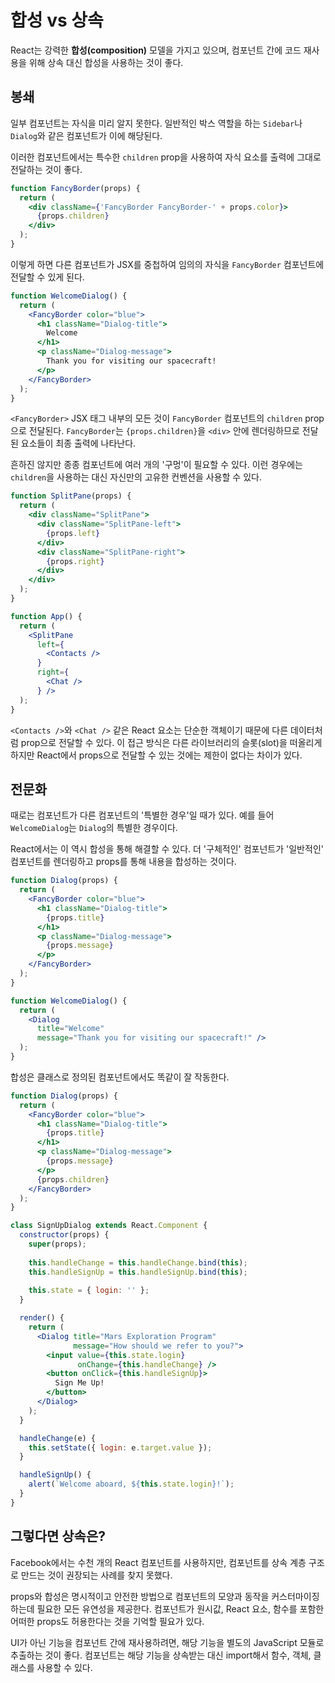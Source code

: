 # 합성 vs 상속

React는 강력한 <strong>합성(composition)</strong> 모델을 가지고 있으며, 컴포넌트 간에 코드 재사용을 위해 상속 대신 합성을 사용하는 것이 좋다.

## 봉쇄

일부 컴포넌트는 자식을 미리 알지 못한다. 일반적인 박스 역할을 하는  `Sidebar`나  `Dialog`와 같은 컴포넌트가 이에 해당된다.

이러한 컴포넌트에서는 특수한  `children`  prop을 사용하여 자식 요소를 출력에 그대로 전달하는 것이 좋다.

```jsx
function FancyBorder(props) {
  return (
    <div className={'FancyBorder FancyBorder-' + props.color}>
      {props.children}
    </div>
  );
}
```

이렇게 하면 다른 컴포넌트가 JSX를 중첩하여 임의의 자식을 `FancyBorder` 컴포넌트에 전달할 수 있게 된다.

```jsx
function WelcomeDialog() {
  return (
    <FancyBorder color="blue">
      <h1 className="Dialog-title">
        Welcome
      </h1>
      <p className="Dialog-message">
        Thank you for visiting our spacecraft!
      </p>
    </FancyBorder>
  );
}
```

`<FancyBorder>`  JSX 태그 내부의 모든 것이  `FancyBorder`  컴포넌트의  `children`  prop으로 전달된다.  `FancyBorder`는  `{props.children}`을  `<div>`  안에 렌더링하므로 전달된 요소들이 최종 출력에 나타난다.

흔하진 않지만 종종 컴포넌트에 여러 개의 '구멍'이 필요할 수 있다. 이런 경우에는  `children`을 사용하는 대신 자신만의 고유한 컨벤션을 사용할 수 있다.

```jsx
function SplitPane(props) {
  return (
    <div className="SplitPane">
      <div className="SplitPane-left">
        {props.left}
      </div>
      <div className="SplitPane-right">
        {props.right}
      </div>
    </div>
  );
}

function App() {
  return (
    <SplitPane
      left={
        <Contacts />
      }
      right={
        <Chat />
      } />
  );
}
```

`<Contacts />`와 `<Chat />` 같은 React 요소는 단순한 객체이기 때문에 다른 데이터처럼 prop으로 전달할 수 있다. 이 접근 방식은 다른 라이브러리의 슬롯(slot)을 떠올리게 하지만 React에서 props으로 전달할 수 있는 것에는 제한이 없다는 차이가 있다.

## 전문화

때로는 컴포넌트가 다른 컴포넌트의 '특별한 경우'일 때가 있다. 예를 들어  `WelcomeDialog`는  `Dialog`의 특별한 경우이다.

React에서는 이 역시 합성을 통해 해결할 수 있다. 더 '구체적인' 컴포넌트가 '일반적인' 컴포넌트를 렌더링하고 props를 통해 내용을 합성하는 것이다.

```jsx
function Dialog(props) {
  return (
    <FancyBorder color="blue">
      <h1 className="Dialog-title">
        {props.title}
      </h1>
      <p className="Dialog-message">
        {props.message}
      </p>
    </FancyBorder>
  );
}

function WelcomeDialog() {
  return (
    <Dialog
      title="Welcome"
      message="Thank you for visiting our spacecraft!" />
  );
}
```

합성은 클래스로 정의된 컴포넌트에서도 똑같이 잘 작동한다.

```jsx
function Dialog(props) {
  return (
    <FancyBorder color="blue">
      <h1 className="Dialog-title">
        {props.title}
      </h1>
      <p className="Dialog-message">
        {props.message}
      </p>
      {props.children}
    </FancyBorder>
  );
}

class SignUpDialog extends React.Component {
  constructor(props) {
    super(props);
    
    this.handleChange = this.handleChange.bind(this);
    this.handleSignUp = this.handleSignUp.bind(this);
    
    this.state = { login: '' };
  }

  render() {
    return (
      <Dialog title="Mars Exploration Program"
              message="How should we refer to you?">
        <input value={this.state.login}
               onChange={this.handleChange} />
        <button onClick={this.handleSignUp}>
          Sign Me Up!
        </button>
      </Dialog>
    );
  }

  handleChange(e) {
    this.setState({ login: e.target.value });
  }

  handleSignUp() {
    alert(`Welcome aboard, ${this.state.login}!`);
  }
}
```

## 그렇다면 상속은?

Facebook에서는 수천 개의 React 컴포넌트를 사용하지만, 컴포넌트를 상속 계층 구조로 만드는 것이 권장되는 사례를 찾지 못했다.

props와 합성은 명시적이고 안전한 방법으로 컴포넌트의 모양과 동작을 커스터마이징하는데 필요한 모든 유연성을 제공한다. 컴포넌트가 원시값, React 요소, 함수를 포함한 어떠한 props도 허용한다는 것을 기억할 필요가 있다.

UI가 아닌 기능을 컴포넌트 간에 재사용하려면, 해당 기능을 별도의 JavaScript 모듈로 추출하는 것이 좋다. 컴포넌트는 해당 기능을 상속받는 대신 import해서 함수, 객체, 클래스를 사용할 수 있다.
